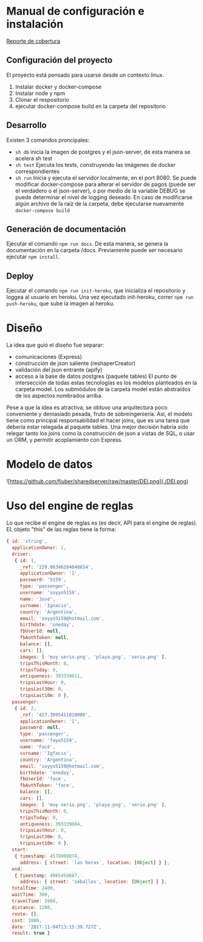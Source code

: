 
# Manual de configuración e instalación

[Reporte de cobertura](https://codecov.io/gh/fiuber/sharedserver/)

## Configuración del proyecto
El proyecto está pensado para usarse desde un contexto linux.
1. Instalar docker y docker-compose
2. Instalar node y npm
3. Clonar el respositorio
4. ejecutar docker-compose build en la carpeta del repositorio


## Desarrollo
Existen 3 comandos proncipales:
- ```sh db```  inicia la imagen de postgres y el json-server, de esta manera se acelera sh test
- ```sh test```  Ejecuta los tests, construyendo las imágenes de docker correspondientes
- ```sh run``` Inicia y ejecuta el servidor localmente, en el port 8080.
Se puede modificar docker-compose para alterar el servidor de pagos (puede ser el verdadero o el json-server), o por medio de la variable DEBUG se puede determinar el nivel de logging deseado. En caso de modificarse algún archivo de la raíz de la carpeta, debe ejecutarse nuevamente ```docker-compose build```

## Generación de documentación
Ejecutar el comando ```npm run docs```. De esta manera, se genera la documentación en la carpeta /docs.
Previamente puede ser necesario ejecutar ```npm install```.

## Deploy
Ejecutar el comando ```npm run init-heroku```, que inicializa el repositorio y loggea al usuario en heroku.
Una vez ejecutado init-heroku, correr ```npm run push-heroku```, que sube la imagen al heroku.


# Diseño
La idea que guió el diseño fue separar:
- comunicaciones (Express) 
- construcción de json saliente (reshaperCreator)
- validación del json entrante (apify)
- acceso a la base de datos postgres (paquete tables)
El punto de intersección de todas estas tecnologías es los modelos planteados en la carpeta model. Los submódulos de la carpeta model están abstraídos de los aspectos nombrados arriba.

Pese a que la idea es atractiva, se obtuvo una arquitectura poco conveniente y demasiado pesada, fruto de sobreingeniería. Así, el modelo tiene como principal responsabilidad el hacer joins, que es una tarea que debería estar relegada al paquete tables. Una mejor decisión habría sido relegar tanto los joins como la construcción de json a vistas de SQL, o usar un ORM, y permitir acoplamiento con Express.

# Modelo de datos
![https://github.com/fiuber/sharedserver/raw/master/DEI.png](./DEI.png)



# Uso del engine de reglas
Lo que recibe el engine de reglas es (es decir, API para el engine de reglas).
EL objeto "this" de las reglas tiene la forma:
```javascript
{ id: 'string',
  applicationOwner: 1,
  driver: 
   { id: 1,
     _ref: '229.06346204048654',
     applicationOwner: '1',
     password: '5159',
     type: 'passenger',
     username: 'soyyo5159',
     name: 'José',
     surname: 'Ignacio',
     country: 'Argentina',
     email: 'soyyo5159@hotmail.com',
     birthdate: 'oneday',
     fbUserId: null,
     fbAuthToken: null,
     balance: [],
     cars: [],
     images: [ 'muy serio.png', 'playa.png', 'serio.png' ],
     tripsThisMonth: 0,
     tripsToday: 0,
     antiqueness: 393339611,
     tripsLastHour: 0,
     tripsLast30m: 0,
     tripsLast10m: 0 },
  passenger: 
   { id: 2,
     _ref: '427.3095411010006',
     applicationOwner: '1',
     password: null,
     type: 'passenger',
     username: 'fayo5159',
     name: 'Facé',
     surname: 'Igfacio',
     country: 'Argentina',
     email: 'soyyo5159@hotmail.com',
     birthdate: 'oneday',
     fbUserId: 'face',
     fbAuthToken: 'face',
     balance: [],
     cars: [],
     images: [ 'muy serio.png', 'playa.png', 'serio.png' ],
     tripsThisMonth: 0,
     tripsToday: 0,
     antiqueness: 393339684,
     tripsLastHour: 0,
     tripsLast30m: 0,
     tripsLast10m: 0 },
  start: 
   { timestamp: 4578999874,
     address: { street: 'las heras', location: [Object] } },
  end: 
   { timestamp: 4865454687,
     address: { street: 'zeballos', location: [Object] } },
  totalTime: 2400,
  waitTime: 300,
  travelTime: 2880,
  distance: 1200,
  route: [],
  cost: 1000,
  date: '2017-11-04T13:15:39.727Z',
  result: true }
```